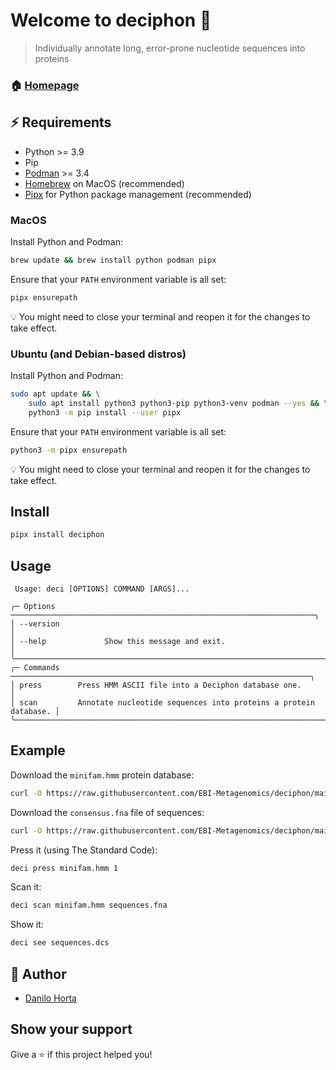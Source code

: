 # Welcome to deciphon 👋

> Individually annotate long, error-prone nucleotide sequences into proteins

### 🏠 [Homepage](https://github.com/EBI-Metagenomics/deciphon-py)

## ⚡️ Requirements

- Python >= 3.9
- Pip
- [Podman](https://podman.io) >= 3.4
- [Homebrew](https://brew.sh) on MacOS (recommended)
- [Pipx](https://pypa.github.io/pipx/) for Python package management (recommended)

### MacOS

Install Python and Podman:

```sh
brew update && brew install python podman pipx
```

Ensure that your `PATH` environment variable is all set:

```sh
pipx ensurepath
```

💡 You might need to close your terminal and reopen it for the changes to take effect.

### Ubuntu (and Debian-based distros)

Install Python and Podman:

```sh
sudo apt update && \
    sudo apt install python3 python3-pip python3-venv podman --yes && \
    python3 -m pip install --user pipx
```

Ensure that your `PATH` environment variable is all set:

```sh
python3 -m pipx ensurepath
```

💡 You might need to close your terminal and reopen it for the changes to take effect.

## Install

```sh
pipx install deciphon
```

## Usage

```
 Usage: deci [OPTIONS] COMMAND [ARGS]...

╭─ Options ────────────────────────────────────────────────────────────────────╮
│ --version                                                                    │
│ --help             Show this message and exit.                               │
╰──────────────────────────────────────────────────────────────────────────────╯
╭─ Commands ───────────────────────────────────────────────────────────────────╮
│ press        Press HMM ASCII file into a Deciphon database one.              │
│ scan         Annotate nucleotide sequences into proteins a protein database. │
╰──────────────────────────────────────────────────────────────────────────────╯
```

## Example

Download the `minifam.hmm` protein database:

```sh
curl -O https://raw.githubusercontent.com/EBI-Metagenomics/deciphon/main/cli/tests/files/minifam.hmm
```

Download the `consensus.fna` file of sequences:

```sh
curl -O https://raw.githubusercontent.com/EBI-Metagenomics/deciphon/main/cli/tests/files/sequences.fna
```

Press it (using The Standard Code):

```sh
deci press minifam.hmm 1
```

Scan it:

```sh
deci scan minifam.hmm sequences.fna
```

Show it:

```sh
deci see sequences.dcs
```

## 👤 Author

- [Danilo Horta](https://github.com/horta)

## Show your support

Give a ⭐️ if this project helped you!
